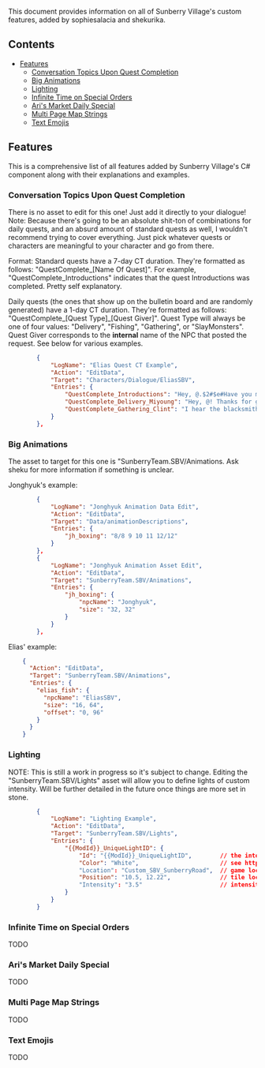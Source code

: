 This document provides information on all of Sunberry Village's custom features, added by sophiesalacia and shekurika.

## Contents
* [Features](#features)
  * [Conversation Topics Upon Quest Completion](#conversation-topics-upon-quest-completion)
  * [Big Animations](#big-animations)
  * [Lighting](#lighting)
  * [Infinite Time on Special Orders](#infinite-time-on-special-orders)
  * [Ari's Market Daily Special](#aris-market-daily-speacial)
  * [Multi Page Map Strings](#multi-page-map-strings)
  * [Text Emojis](#text-emojis)

## Features
This is a comprehensive list of all features added by Sunberry Village's C# component along with their explanations and examples.

### Conversation Topics Upon Quest Completion
There is no asset to edit for this one! Just add it directly to your dialogue! Note: Because there's going to be an absolute shit-ton of combinations for daily quests, and an absurd amount of standard quests as well, I wouldn't recommend trying to cover everything. Just pick whatever quests or characters are meaningful to your character and go from there. 

Format: Standard quests have a 7-day CT duration. They're formatted as follows: "QuestComplete_[Name Of Quest]". For example, "QuestComplete_Introductions" indicates that the quest Introductions was completed. Pretty self explanatory. 

Daily quests (the ones that show up on the bulletin board and are randomly generated) have a 1-day CT duration. They're formatted as follows: "QuestComplete_[Quest Type]_[Quest Giver]". Quest Type will always be one of four values: "Delivery", "Fishing", "Gathering", or "SlayMonsters". Quest Giver corresponds to the **internal** name of the NPC that posted the request. See below for various examples.


```json
        {
            "LogName": "Elias Quest CT Example",
            "Action": "EditData",
            "Target": "Characters/Dialogue/EliasSBV",
            "Entries": {
                "QuestComplete_Introductions": "Hey, @.$2#$e#Have you met everyone in town yet?$1#$b#You must be exhausted.$3",
                "QuestComplete_Delivery_Miyoung": "Hey, @! Thanks for grabbin' that stuff for Miyoung earlier.$3#$e#Trips out of town are getting harder for her lately.$2",
                "QuestComplete_Gathering_Clint": "I hear the blacksmith over in Pelican Town has got you gathering ore for him. Any chance you could slip some my way?$0#$e#I was thinking about surprising Maia with it.$10#$b#What?$5"
            }
        },
```

### Big Animations
The asset to target for this one is "SunberryTeam.SBV/Animations. Ask sheku for more information if something is unclear.

Jonghyuk's example:

```json
        {
            "LogName": "Jonghyuk Animation Data Edit",
            "Action": "EditData",
            "Target": "Data/animationDescriptions",
            "Entries": {
                "jh_boxing": "8/8 9 10 11 12/12"
            }
        }, 
        {
            "LogName": "Jonghyuk Animation Asset Edit",
            "Action": "EditData",
            "Target": "SunberryTeam.SBV/Animations",
            "Entries": {
                "jh_boxing": {
                    "npcName": "Jonghyuk",
                    "size": "32, 32"
                }
            }
        },
```

Elias' example:

```json
    {
      "Action": "EditData",
      "Target": "SunberryTeam.SBV/Animations",
      "Entries": {
        "elias_fish": {
          "npcName": "EliasSBV",
          "size": "16, 64",
          "offset": "0, 96"
        }
      }
    }
```

### Lighting

NOTE: This is still a work in progress so it's subject to change. Editing the "SunberryTeam.SBV/Lights" asset will allow you to define lights of custom intensity. Will be further detailed in the future once things are more set in stone.


```json
        {
            "LogName": "Lighting Example",
            "Action": "EditData",
            "Target": "SunberryTeam.SBV/Lights",
            "Entries": {
                "{{ModId}}_UniqueLightID": {
					"Id": "{{ModId}}_UniqueLightID",		// the internal ID for this light - must be unique. best practice is to prefix with the mod id
                    "Color": "White",						// see https://stardewvalleywiki.com/Modding:Common_data_field_types#Color
                    "Location": "Custom_SBV_SunberryRoad",  // game location to add light in
                    "Position": "10.5, 12.22",              // tile location: decimal values are okay
                    "Intensity": "3.5"                      // intensity of light: decimal values are fine for this too
                }
            }
        }
```

### Infinite Time on Special Orders

TODO

### Ari's Market Daily Special

TODO

### Multi Page Map Strings

TODO

### Text Emojis

TODO
